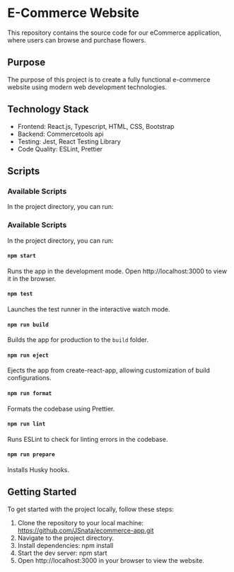 # E-Commerce Website

This repository contains the source code for our eCommerce application, where users can browse and purchase flowers.

## Purpose
The purpose of this project is to create a fully functional e-commerce website using modern web development technologies.

## Technology Stack
- Frontend: React.js, Typescript, HTML, CSS, Bootstrap
- Backend: Commercetools api
- Testing: Jest, React Testing Library
- Code Quality: ESLint, Prettier

## Scripts
### Available Scripts
In the project directory, you can run:

### Available Scripts
In the project directory, you can run:

#### `npm start`
Runs the app in the development mode.
Open http://localhost:3000 to view it in the browser.

#### `npm test`
Launches the test runner in the interactive watch mode.

#### `npm run build`
Builds the app for production to the `build` folder.

#### `npm run eject`
Ejects the app from create-react-app, allowing customization of build configurations.

#### `npm run format`
Formats the codebase using Prettier.

#### `npm run lint`
Runs ESLint to check for linting errors in the codebase.

#### `npm run prepare`
Installs Husky hooks.

## Getting Started
To get started with the project locally, follow these steps:

1. Clone the repository to your local machine:
https://github.com/JSnata/ecommerce-app.git
2. Navigate to the project directory.
3. Install dependencies:
npm install
4. Start the dev server:
npm start
5. Open http://localhost:3000 in your browser to view the website.
